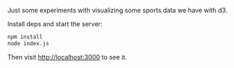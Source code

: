 Just some experiments with visualizing some sports data we have with d3.

Install deps and start the server:

```bash
npm install
node index.js
```

Then visit [http://localhost:3000](http://localhost:3000) to see it.
